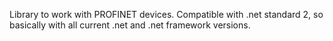 Library to work with PROFINET devices.
Compatible with .net standard 2, so basically with all current .net and .net framework versions.
